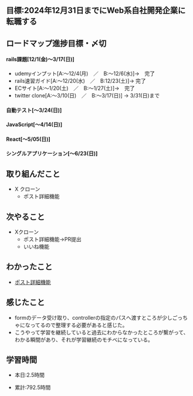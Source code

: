 ## 目標:2024年12月31日までにWeb系自社開発企業に転職する

## ロードマップ進捗目標・〆切
#### rails課題[12/1(金)～3/17(日)]
* udemyインプット[A:～12/4(月)　／　B:～12/6(水)]→　完了
* rails速習ガイド[A:～12/20(水)　／　B:12/23(土)]→  完了
* ECサイト[A:～1/20(土)　／　B:～1/27(土)]→　完了
* twitter clone[A:～3/10(日)　／　B:～3/17(日)] → 3/31(日)まで

#### 自動テスト[～3/24(日)]
#### JavaScript[～4/14(日)]
#### React[～5/05(日)]
#### シングルアプリケーション[～6/23(日)]


## 取り組んだこと
- X クローン
  - ポスト詳細機能



## 次やること
- Xクローン
  - ポスト詳細機能→PR提出
  - いいね機能
  
## わかったこと
* [ポスト詳細機能](https://cherry-beat-86e.notion.site/rails-c0006d1d7d8143c995b29d9ab1b2c6a0?pvs=4)



## 感じたこと
* formのデータ受け取り、controllerの指定のパスへ渡すところが少しごっちゃになってるので整理する必要があると感じた。
* こうやって学習を継続していると過去にわからなかったところが繋がって、わかる瞬間があり、それが学習継続のモチベになっている。

## 学習時間
- 本日:2.5時間

- 累計:792.5時間